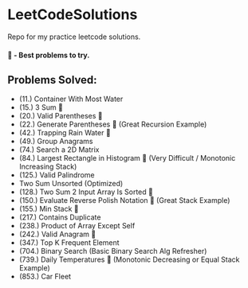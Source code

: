 # LeetCodeSolutions
Repo for my practice leetcode solutions.
#### 🌟 - Best problems to try.

## Problems Solved:
- (11.) Container With Most Water
- (15.) 3 Sum 🌟
- (20.) Valid Parentheses 🌟
- (22.) Generate Parentheses 🌟 (Great Recursion Example)
- (42.) Trapping Rain Water 🌟
- (49.) Group Anagrams
- (74.) Search a 2D Matrix
- (84.) Largest Rectangle in Histogram 🌟 (Very Difficult / Monotonic Increasing Stack)
- (125.) Valid Palindrome
- Two Sum Unsorted (Optimized)
- (128.) Two Sum 2 Input Array Is Sorted 🌟
- (150.) Evaluate Reverse Polish Notation 🌟 (Great Stack Example)
- (155.) Min Stack 🌟
- (217.) Contains Duplicate
- (238.) Product of Array Except Self
- (242.) Valid Anagram 🌟
- (347.) Top K Frequent Element
- (704.) Binary Search (Basic Binary Search Alg Refresher)
- (739.) Daily Temperatures 🌟 (Monotonic Decreasing or Equal Stack Example)
- (853.) Car Fleet
